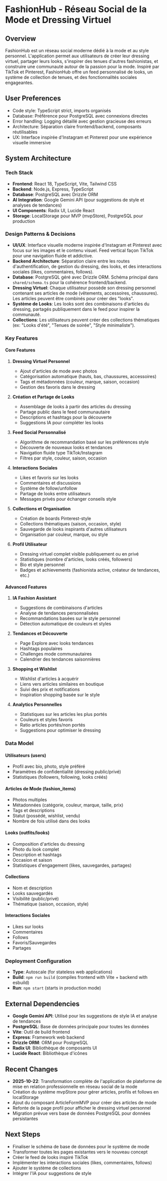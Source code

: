 # FashionHub - Réseau Social de la Mode et Dressing Virtuel

## Overview
FashionHub est un réseau social moderne dédié à la mode et au style personnel. L'application permet aux utilisateurs de créer leur dressing virtuel, partager leurs looks, s'inspirer des tenues d'autres fashionistas, et construire une communauté autour de la passion pour la mode. Inspiré par TikTok et Pinterest, FashionHub offre un feed personnalisé de looks, un système de collection de tenues, et des fonctionnalités sociales engageantes.

## User Preferences
- Code style: TypeScript strict, imports organisés
- Database: Préférence pour PostgreSQL avec connexions directes
- Error handling: Logging détaillé avec gestion gracieuse des erreurs
- Architecture: Séparation claire frontend/backend, composants réutilisables
- UX: Interface inspirée d'Instagram et Pinterest pour une expérience visuelle immersive

## System Architecture

### Tech Stack
- **Frontend**: React 18, TypeScript, Vite, Tailwind CSS
- **Backend**: Node.js, Express, TypeScript
- **Database**: PostgreSQL avec Drizzle ORM
- **AI Integration**: Google Gemini API (pour suggestions de style et analyses de tendances)
- **UI Components**: Radix UI, Lucide React
- **Storage**: LocalStorage pour MVP (mvpStore), PostgreSQL pour production

### Design Patterns & Decisions
- **UI/UX**: Interface visuelle moderne inspirée d'Instagram et Pinterest avec focus sur les images et le contenu visuel. Feed vertical façon TikTok pour une navigation fluide et addictive.
- **Backend Architecture**: Séparation claire entre les routes d'authentification, de gestion du dressing, des looks, et des interactions sociales (likes, commentaires, follows).
- **Database**: PostgreSQL géré avec Drizzle ORM. Schéma principal dans `shared/schema.ts` pour la cohérence frontend/backend.
- **Dressing Virtuel**: Chaque utilisateur possède son dressing personnel contenant ses articles de mode (vêtements, accessoires, chaussures). Les articles peuvent être combinés pour créer des "looks".
- **Système de Looks**: Les looks sont des combinaisons d'articles du dressing, partagés publiquement dans le feed pour inspirer la communauté.
- **Collections**: Les utilisateurs peuvent créer des collections thématiques (ex: "Looks d'été", "Tenues de soirée", "Style minimaliste").

### Key Features

#### Core Features
1. **Dressing Virtuel Personnel**
   - Ajout d'articles de mode avec photos
   - Catégorisation automatique (hauts, bas, chaussures, accessoires)
   - Tags et métadonnées (couleur, marque, saison, occasion)
   - Gestion des favoris dans le dressing

2. **Création et Partage de Looks**
   - Assemblage de looks à partir des articles du dressing
   - Partage public dans le feed communautaire
   - Descriptions et hashtags pour la découverte
   - Suggestions IA pour compléter les looks

3. **Feed Social Personnalisé**
   - Algorithme de recommandation basé sur les préférences style
   - Découverte de nouveaux looks et tendances
   - Navigation fluide type TikTok/Instagram
   - Filtres par style, couleur, saison, occasion

4. **Interactions Sociales**
   - Likes et favoris sur les looks
   - Commentaires et discussions
   - Système de follow/unfollow
   - Partage de looks entre utilisateurs
   - Messages privés pour échanger conseils style

5. **Collections et Organisation**
   - Création de boards Pinterest-style
   - Collections thématiques (saison, occasion, style)
   - Sauvegarde de looks inspirants d'autres utilisateurs
   - Organisation par couleur, marque, ou style

6. **Profil Utilisateur**
   - Dressing virtuel complet visible publiquement ou en privé
   - Statistiques (nombre d'articles, looks créés, followers)
   - Bio et style personnel
   - Badges et achievements (fashionista active, créateur de tendances, etc.)

#### Advanced Features
1. **IA Fashion Assistant**
   - Suggestions de combinaisons d'articles
   - Analyse de tendances personnalisées
   - Recommandations basées sur le style personnel
   - Détection automatique de couleurs et styles

2. **Tendances et Découverte**
   - Page Explore avec looks tendances
   - Hashtags populaires
   - Challenges mode communautaires
   - Calendrier des tendances saisonnières

3. **Shopping et Wishlist**
   - Wishlist d'articles à acquérir
   - Liens vers articles similaires en boutique
   - Suivi des prix et notifications
   - Inspiration shopping basée sur le style

4. **Analytics Personnelles**
   - Statistiques sur les articles les plus portés
   - Couleurs et styles favoris
   - Ratio articles portés/non portés
   - Suggestions pour optimiser le dressing

### Data Model

#### Utilisateurs (users)
- Profil avec bio, photo, style préféré
- Paramètres de confidentialité (dressing public/privé)
- Statistiques (followers, following, looks créés)

#### Articles de Mode (fashion_items)
- Photos multiples
- Métadonnées (catégorie, couleur, marque, taille, prix)
- Tags et descriptions
- Statut (possédé, wishlist, vendu)
- Nombre de fois utilisé dans des looks

#### Looks (outfits/looks)
- Composition d'articles du dressing
- Photo du look complet
- Description et hashtags
- Occasion et saison
- Statistiques d'engagement (likes, sauvegardes, partages)

#### Collections
- Nom et description
- Looks sauvegardés
- Visibilité (public/privé)
- Thématique (saison, occasion, style)

#### Interactions Sociales
- Likes sur looks
- Commentaires
- Follows
- Favoris/Sauvegardes
- Partages

### Deployment Configuration
- **Type**: Autoscale (for stateless web applications)
- **Build**: `npm run build` (compiles frontend with Vite + backend with esbuild)
- **Run**: `npm start` (starts in production mode)

## External Dependencies
- **Google Gemini API**: Utilisé pour les suggestions de style IA et analyse de tendances
- **PostgreSQL**: Base de données principale pour toutes les données
- **Vite**: Outil de build frontend
- **Express**: Framework web backend
- **Drizzle ORM**: ORM pour PostgreSQL
- **Radix UI**: Bibliothèque de composants UI
- **Lucide React**: Bibliothèque d'icônes

## Recent Changes
- **2025-10-22**: Transformation complète de l'application de plateforme de mise en relation professionnelle en réseau social de la mode
- Création du système mvpStore pour gérer articles, profils et follows en localStorage
- Ajout du composant ArticleFormMVP pour créer des articles de mode
- Refonte de la page profil pour afficher le dressing virtuel personnel
- Migration prévue vers base de données PostgreSQL pour données persistantes

## Next Steps
- Finaliser le schéma de base de données pour le système de mode
- Transformer toutes les pages existantes vers le nouveau concept
- Créer le feed de looks inspiré TikTok
- Implémenter les interactions sociales (likes, commentaires, follows)
- Ajouter le système de collections
- Intégrer l'IA pour suggestions de style
